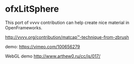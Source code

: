 ofxLitSphere
=============================
This port of vvvv contribution can help create nice material in OpenFrameworks.

http://vvvv.org/contribution/matcap™-technique-from-zbrush

demo:
https://vimeo.com/100656279

WebGL demo http://www.arthew0.ru/cc/js/017/
